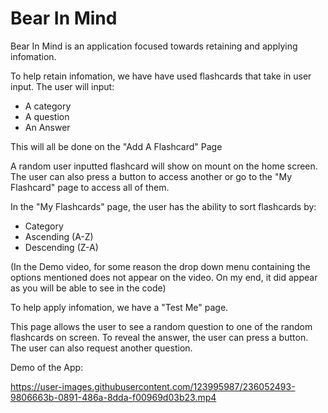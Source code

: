 # Bear In Mind

Bear In Mind is an application focused towards retaining and applying infomation. 

To help retain infomation, we have have used flashcards that take in user input. The user will input:

- A category
- A question
- An Answer

This will all be done on the "Add A Flashcard" Page

A random user inputted flashcard will show on mount on the home screen. The user can also press a button to access another or go to the "My Flashcard" page to access all of them.

In the "My Flashcards" page, the user has the ability to sort flashcards by:

- Category
- Ascending (A-Z)
- Descending (Z-A)

(In the Demo video, for some reason the drop down menu containing the options mentioned does not appear on the video. On my end, it did appear as you will be able to see in the code)

To help apply infomation, we have a "Test Me" page. 

This page allows the user to see a random question to one of the random flashcards on screen. To reveal the answer, the user can press a button. The user can also request another question.

Demo of the App:




https://user-images.githubusercontent.com/123995987/236052493-9806663b-0891-486a-8dda-f00969d03b23.mp4

